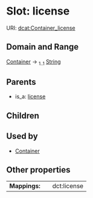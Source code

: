 
# Slot: license



URI: [dcat:Container_license](http://www.w3.org/ns/dcat#Container_license)


## Domain and Range

[Container](Container.md) &#8594;  <sub>1..1</sub> [String](types/String.md)

## Parents

 *  is_a: [license](license.md)

## Children


## Used by

 * [Container](Container.md)

## Other properties

|  |  |  |
| --- | --- | --- |
| **Mappings:** | | dct:license |